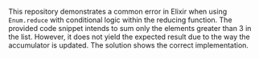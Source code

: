 This repository demonstrates a common error in Elixir when using `Enum.reduce` with conditional logic within the reducing function. The provided code snippet intends to sum only the elements greater than 3 in the list. However, it does not yield the expected result due to the way the accumulator is updated. The solution shows the correct implementation.
